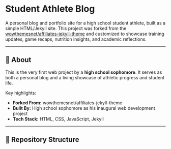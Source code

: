 # Student Athlete Blog

A personal blog and portfolio site for a high school student athlete, built as a simple HTML/Jekyll site. This project was forked from the [wowthemesnet/affiliates-jekyll-theme](https://github.com/wowthemesnet/affiliates-jekyll-theme) and customized to showcase training updates, game recaps, nutrition insights, and academic reflections.

---

## 🚀 About

This is the very first web project by a **high school sophomore**. It serves as both a personal blog and a living showcase of athletic progress and student life.  

Key highlights:
- **Forked From:** wowthemesnet/affiliates-jekyll-theme  
- **Built By:** High school sophomore as his inaugural web development project  
- **Tech Stack:** HTML, CSS, JavaScript, Jekyll

---

## 📂 Repository Structure


